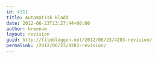 ```yaml
---
id: 4311
title: Automatisk kladd
date: 2012-06-23T13:27:44+00:00
author: brennum
layout: revision
guid: http://filmbloggen.net/2012/06/23/4283-revision/
permalink: /2012/06/23/4283-revision/
---
```

